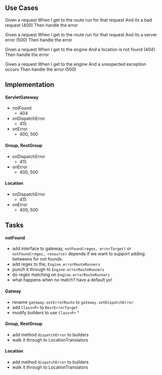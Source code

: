 ## Use Cases

Given a request
When I get to the route run for that request
And its a bad request (400)
Then handle the error

Given a request
When I get to the route run for that request
And its a server error (500)
Then handle the error

Given a request
When I get to the engine
And a location is not found (404)
Then handle the error

Given a request
When I get to the engine
And a unexpected exception occurs
Then handle the error (500)

## Implementation

#### ServletGateway

 - notFound
    - 404
 - onDispatchError
    - 415
 - onError
    - 400, 500
    
#### Group, RestGroup

 - onDispatchError
    - 415
 - onError
     - 400, 500
     
#### Location

- onDispatchError
    - 415
 - onError
     - 400, 500 
     
     
## Tasks

#### notFound
 - add interface to gateway, `notFound(regex, errorTarget)` or `notFound(regex, resource)`
   depends if we want to support adding betweens for not founds.
 - add regex to the, `Engine.errorRouteRunners`
 - punch it through to `Engine.errorRouteRunners`
 - do regex matching on `Engine.errorRouteRunners`
 - what happens when no match? have a default yo!

#### Gatway
 - rename `gateway.setErrorRoute` to `gateway.setDispatchError`
 - add `Class<P>` to `RestErrorTarget`
 - modify builders to use `Class<P>` ^
 
#### Group, RestGroup
 - add method `dispatchError` to builders
 - walk it through to LocationTranslators

#### Location
 - add method `dispatchError` to builders
 - walk it through to LocationTranslators
 

  
    